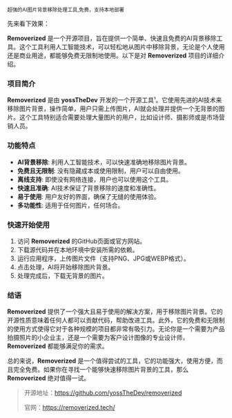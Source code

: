<small>超强的AI图片背景移除处理工具,免费，支持本地部署
</small>

先来看下效果：



**Removerized** 是一个开源项目，旨在提供一个简单、快速且免费的AI背景移除工具。这个工具利用人工智能技术，可以轻松地从图片中移除背景，无论是个人使用还是商业用途，都能够免费无限制地使用。以下是对 **Removerized** 项目的详细介绍。

### 项目简介
**Removerized** 是由 **yossTheDev** 开发的一个开源工具¹。它使用先进的AI技术来移除图片背景，操作简单，用户只需上传图片，AI就会处理并提供一个无背景的图片。这个工具特别适合需要处理大量图片的用户，比如设计师、摄影师或是市场营销人员。

### 功能特点
- **AI背景移除**: 利用人工智能技术，可以快速准确地移除图片背景。
- **免费且无限制**: 没有隐藏成本或使用限制，用户可以自由使用。
- **离线支持**: 即使没有网络连接，用户也可以使用这个工具。
- **快速且准确**: AI技术保证了背景移除的速度和准确性。
- **易于使用**: 用户友好的界面，确保了无缝的使用体验。
- **多功能性**: 适用于任何图片，任何场合。

### 快速开始使用
1. 访问 **Removerized** 的GitHub页面或官方网站。
2. 下载源代码并在本地环境中安装所需的依赖。
3. 运行应用程序，上传图片文件（支持PNG、JPG或WEBP格式）。
4. 点击处理，AI将开始移除图片背景。
5. 处理完成后，下载无背景的图片。

### 结语
**Removerized** 提供了一个强大且易于使用的解决方案，用于移除图片背景。它的开源性质意味着任何人都可以贡献代码，帮助改进工具。此外，它的免费和无限制的使用方式使得它对于各种规模的项目都非常有吸引力。无论你是一个需要为产品拍摄照片的小企业主，还是一个需要为客户设计图像的专业设计师，**Removerized** 都能够满足你的需求。

总的来说，**Removerized** 是一个值得尝试的工具，它的功能强大，使用方便，而且完全免费。如果你在寻找一个能够快速移除图片背景的工具，那么 **Removerized** 绝对值得一试。


>开源地址：https://github.com/yossTheDev/removerized
>
>官网：https://removerized.tech/